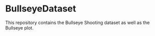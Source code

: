 # BullseyeDataset
This repository contains the Bullseye Shooting dataset as well as the Bullseye plot.
